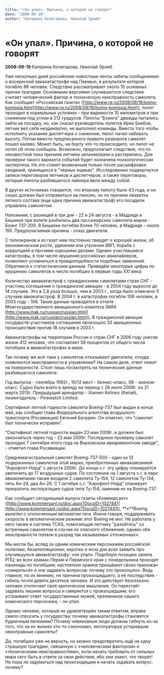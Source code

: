```yaml
---
title: "«Он упал». Причина, о которой не говорят"
date: "2008-09-19"
author: "Катерина Кочегарова, Николай Эрлиб"
---
```


# «Он упал». Причина, о которой не говорят

**2008-09-19** Катерина Кочегарова, Николай Эрлиб

Уже несколько дней российские новостные ленты забиты сообщениями о воскресной авиакатастрофе над Пермью, в результате которой погибло 88 человек. Следствие рассматривает около 10 основных причин трагедии. Основными версиями случившегося следствие считает человеческий фактор и техническую неисправность самолета. Как сообщает «Российская газета» ([http://www.rg.ru/2008/09/16/boing-komissia.html](http://www.rg.ru/2008/09/16/boing-komissia.html)), полет проходил в нормальных условиях - при видимости 10 километров и при снижении под углом в 212 градусов. Пилоты "Боинга" дважды пытались зайти на посадку, но, как сказал руководитель полетов Ирек Бикбов, летчик вел себя неадекватно, не выполнял команды. Вместо того чтобы исполнить указание диспетчера о снижении, пилот начал набирать высоту. Потом вместо предписанного правого разворота самолет пошел налево. Может быть, на борту что-то происходило, но пилот не хотел об этом сообщать. Возможно, предполагает следствие, что по неизвестной пока причине летчики запаниковали и растерялись. Для проверки такого варианта событий будет назначена психологическая экспертиза. Но это станет возможным только после расшифровки сведений, хранящихся в "черных ящиках". Исследованию подвергнутся записи переговоров летчиков и диспетчеров, а также переговоры, которые пилоты разбившегося лайнера вели между собой.

В других источниках говорится, что второму пилоту было 43 года, и он скоро должен был отправиться на пенсию, но по причине нехватки летного состава (еще одна причина авиакатастроф) его посадили управлять самолетом.

Напомним, с разницей в три дня - 22 и 24 августа - в Мадриде и Бишкеке при взлете разбились два пассажирских самолета марки - Боинг 737-200. В Бишкеке погибли более 70 человек, в Мадриде - около 150. Предполагаемая причина - отказ двигателя.

С телеэкранов и из газет нам постоянно твердят о хорошей жизни, об экономическом росте, удвоении или утроении ВВП, борьбе с коррупцией и прочими хорошими делами. Однако участившиеся катастрофы, в том числе крушения российских авиалайнеров, позволяют усомниться в правдоподобности подобных заявлений. Обратимся к статистическим данным. Приведём некоторые цифры по крушению самолётов и число погибших в первые годы XXI века:

Количество авиакатастроф с гражданскими самолетами стран СНГ - участниц соглашения о гражданской авиации - в 2004 году выросло до 14 случаев. Это в 2,8 раза больше, чем в 2003 г., когда было отмечено 5 случаев авиакатастроф. В 2004 г. в катастрофах погибли 108 человек, в 2003 году - 106. Такие данные приводятся в отчете Межгосударственного авиационного комитета (МАК [http://www.mak.ru/russian/russian.html](http://www.mak.ru/russian/russian.html)). В гражданской авиации государств-участников соглашения произошло 33 авиационных происшествия против 18 случаев в 2003 г.

Авиакатастрофы на территории России и стран СНГ в 2006 году унесли жизни 412 человек, что составляет 56 процентов от общего числа погибших в авиакатастрофах в мире.

Так почему же всё-таки у самолетов отказывают двигатели, откуда появляются неисправности в управлении? На самом деле, ответ лежит на поверхности. Стоит лишь посмотреть на технические данные разбившегося самолета:

Год выпуска - сентябрь 1992г., 10/12 мест - бизнес-класс, 98 - эконом-класс. Судно было взято в аренду на период с 28 июля 2008г. по 21 марта 2013г. Предыдущий арендатор - Xiamen Airlines (Китай), лизингодатель - Pinewatch Limited.

Сертификат летной годности самолета Boeing-737 был выдан в конце мая, как сообщил глава Федерального агентства воздушного транспорта (Росавиация) Евгений Бачурин. Он отметил, что "самолет был технически исправен".

"Сертификат летной годности выдан 23 мая 2008г. и должен был закончиться через год - 22 мая 2009г. Последнюю проверку самолет проходил 7 сентября этого года на Внуковском авиаремонтном заводе", - отметил глава Росавиации.

Среднемагистральный самолет Boeing-737-500 - один из 12 подержанных самолетов этой марки, приобретенных авиакомпанией "Аэрофлот-Норд" с августа 2006г. До конца с.г. эту цифру планируется увеличить до 17 воздушных судов. По состоянию на 1 августа с.г. в парк авиакомпании также входили 2 самолета Ту-154, 12 самолетов Ту-134, пять Ан-24, два Ан-26. С 1 октября с.г. "Аэрофлот-Норд" планирует прекратить эксплуатацию судов типа Ту-154, заменив их на Boeing-737

Как сообщает сегодняшний выпуск газеты «Коммерсант» ([http://www.kommersant.ru/doc.aspx?DocsID=1027441](http://www.kommersant.ru/doc.aspx?DocsID=1027441)), **«**Boeing вылетел с отключенным автоматом тяги. Иначе говоря, поддерживать скорость в автоматическом режиме этот Boeing не мог. Не работала у него также и система TCAS, помогающая летчику "разойтись" со встречным самолетом в случае их опасного сближения, однако обе неисправности попали в разряд так называемых отложенных».

Мы могли бы, вслед за одним комическим персонажем российской политики, безапелляционно, коротко и ясно для всех заявить про случившуюся авиакатастрофу: «он упал». Подобную позицию заняла РПЦ: во всех храмах Перми и Пермского края с понедельника проходят панихиды по погибшим; настоятели храмов призывают своих прихожан «смириться» и «не задавать вопросов: почему это произошло». Ведь главное, по их мнению, не причина произошедшего, а её последствия - гибель почти девяти десятков человек. И это действует безотказно: человек отключает своё критическое мышление. Он перестаёт задавать лишние вопросы и смиряется с произошедшим; его устраивает ответ государственных мужей, преемников нашего комического персонажа, - он упал.

Однако человек, который не удовлетворён таким ответом, вправе смело спросить у государства: почему авиакатастрофы становятся будничным явлением? Почему невиновные люди должны гибнуть из-за того, что на их жизнях кто-то сэкономил, эксплуатируя устаревшие неисправные самолеты?

Да, погибших уже не вернуть, но можно предотвратить ещё не одну страшную трагедию, связанную с «человеческим фактором» и «техническими неисправностями», если начать требовать от сильных мира сего быть в ответе за свои действия, ибо они знают, что творят! Не пора ли задуматься над происходящим и начать задавать вопрос: почему?